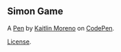 Simon Game
----------


A [Pen](http://codepen.io/kaitmore/pen/LxXqaz) by [Kaitlin Moreno](http://codepen.io/kaitmore) on [CodePen](http://codepen.io/).

[License](http://codepen.io/kaitmore/pen/LxXqaz/license).